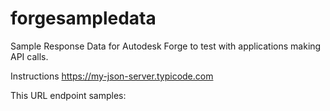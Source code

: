 # forgesampledata
Sample Response Data for Autodesk Forge to test with applications making API calls. 

Instructions
https://my-json-server.typicode.com

This URL endpoint samples: 



